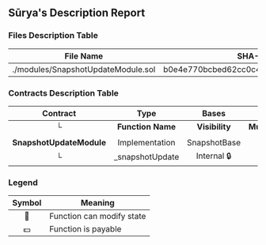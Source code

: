 ## Sūrya's Description Report

### Files Description Table


|  File Name  |  SHA-1 Hash  |
|-------------|--------------|
| ./modules/SnapshotUpdateModule.sol | b0e4e770bcbed62cc0c493233e24f92a90300772 |


### Contracts Description Table


|  Contract  |         Type        |       Bases      |                  |                 |
|:----------:|:-------------------:|:----------------:|:----------------:|:---------------:|
|     └      |  **Function Name**  |  **Visibility**  |  **Mutability**  |  **Modifiers**  |
||||||
| **SnapshotUpdateModule** | Implementation | SnapshotBase |||
| └ | _snapshotUpdate | Internal 🔒 | 🛑  | |


### Legend

|  Symbol  |  Meaning  |
|:--------:|-----------|
|    🛑    | Function can modify state |
|    💵    | Function is payable |
